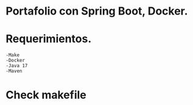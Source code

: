 # Portafolio con Spring Boot, Docker.


# Requerimientos.
    -Make
    -Docker
    -Java 17
    -Maven

# Check makefile